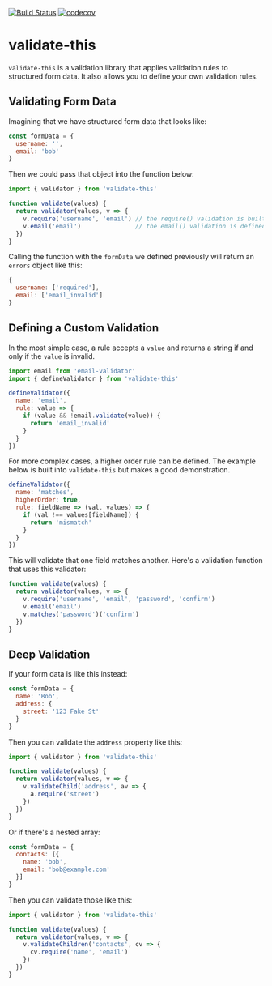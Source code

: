 [![Build Status](https://travis-ci.org/sslotsky/validate-this.svg?branch=master)](https://travis-ci.org/sslotsky/validate-this)
[![codecov](https://codecov.io/gh/sslotsky/validate-this/branch/master/graph/badge.svg)](https://codecov.io/gh/sslotsky/validate-this)


# validate-this

`validate-this` is a validation library that applies validation rules to structured form data. It also allows you to define your own validation rules.

## Validating Form Data

Imagining that we have structured form data that looks like:

```javascript
const formData = {
  username: '',
  email: 'bob'
}
```

Then we could pass that object into the function below:

```javascript
import { validator } from 'validate-this'

function validate(values) {
  return validator(values, v => {
    v.require('username', 'email') // the require() validation is built into the package
    v.email('email')               // the email() validation is defined below as a custom validation, read on!
  })
}
```

Calling the function with the `formData` we defined previously will return an `errors` object like this:

```javascript
{
  username: ['required'],
  email: ['email_invalid']
}
```
## Defining a Custom Validation

In the most simple case, a rule accepts a `value` and returns a string if and only if the `value` is invalid.

```javascript
import email from 'email-validator'
import { defineValidator } from 'validate-this'

defineValidator({
  name: 'email',
  rule: value => {
    if (value && !email.validate(value)) {
      return 'email_invalid'
    }
  }
})
```

For more complex cases, a higher order rule can be defined. The example below is built into
`validate-this` but makes a good demonstration.

```javascript
defineValidator({
  name: 'matches',
  higherOrder: true,
  rule: fieldName => (val, values) => {
    if (val !== values[fieldName]) {
      return 'mismatch'
    } 
  }
})
```

This will validate that one field matches another. Here's a validation function that uses this
validator:

```javascript
function validate(values) {
  return validator(values, v => {
    v.require('username', 'email', 'password', 'confirm')
    v.email('email')
    v.matches('password')('confirm')
  })
}
```

## Deep Validation

If your form data is like this instead:

```javascript
const formData = {
  name: 'Bob',
  address: {
    street: '123 Fake St'
  }
}
```

Then you can validate the `address` property like this:


```javascript
import { validator } from 'validate-this'

function validate(values) {
  return validator(values, v => {
    v.validateChild('address', av => {
      a.require('street')
    })
  })
}
```

Or if there's a nested array:

```javascript
const formData = {
  contacts: [{
    name: 'bob',
    email: 'bob@example.com'
  }]
}
```

Then you can validate those like this:

```javascript
import { validator } from 'validate-this'

function validate(values) {
  return validator(values, v => {
    v.validateChildren('contacts', cv => {
      cv.require('name', 'email')
    })
  })
}
```
